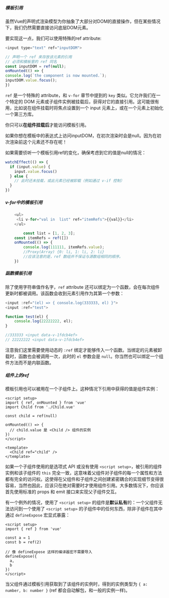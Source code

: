 ##### 模板引用

虽然Vue的声明式渲染模型为你抽象了大部分对DOM的直接操作，但在某些情况下，我们仍然需要直接访问底层DOM元素。

要实现这一点，我们可以使用特殊的ref attribute:

```js
<input type="text" ref="inputDOM">

// 声明一个 ref 来存放该元素的引用
// 必须和模板里的 ref 同名
const inputDOM = ref(null);
onMounted(() => {
console.log(`the component is now mounted.`);
inputDOM.value.focus();
})
```

`ref` 是一个特殊的 attribute，和 `v-for` 章节中提到的 `key` 类似。它允许我们在一个特定的 DOM 元素或子组件实例被挂载后，获得对它的直接引用。这可能很有用，比如说在组件挂载时将焦点设置到一个 input 元素上，或在一个元素上初始化一个第三方库。



你只可以**在组件挂载后**才能访问模板引用。

如果你想在模板中的表达式上访问inputDOM，在初次渲染时会是null。因为在初次渲染前这个元素还不存在呢！



如果需要侦听一个模板引用ref的变化，确保考虑到它的值是null的情况：

```js
watchEffect(() => {
  if (input.value) {
    input.value.focus()
  } else {
    // 此时还未挂载，或此元素已经被卸载（例如通过 v-if 控制）
  }
})
```



##### v-for中的模板引用

```js
    <ul>
     <li v-for="val in  list" ref="itemRefs">{{val}}</li>
    </ul>

		const list = [1, 2, 3];
    const itemRefs = ref([])
    onMounted(() => {
        console.log(111111, itemRefs.value); 
      	//Proxy(Array) {0: li, 1: li, 2: li}
        //应该注意的是，ref 数组并不保证与源数组相同的顺序。
    })
```

 ##### 函数模板引用

除了使用字符串值作名字，`ref` attribute 还可以绑定为一个函数，会在每次组件更新时都被调用。该函数会收到元素引用作为其第一个参数：

```js
<input :ref="(el) => { console.log(333333, el) }">
<input :ref="test">

function test(el) {
	console.log(22222222, el);
}

//333333 <input data-v-1fdcb4ef>
// 22222222 <input data-v-1fdcb4ef>

```

注意我们这里需要使用动态的 `:ref` 绑定才能够传入一个函数。当绑定的元素被卸载时，函数也会被调用一次，此时的 `el` 参数会是 `null`。你当然也可以绑定一个组件方法而不是内联函数。

##### 组件上的ref

模板引用也可以被用在一个子组件上。这种情况下引用中获得的值是组件实例：

```vue
<script setup>
import { ref, onMounted } from 'vue'
import Child from './Child.vue'

const child = ref(null)

onMounted(() => {
  // child.value 是 <Child /> 组件的实例
})
</script>

<template>
  <Child ref="child" />
</template>
```

如果一个子组件使用的是选项式 API 或没有使用 `<script setup>`，被引用的组件实例和该子组件的 `this` 完全一致，这意味着父组件对子组件的每一个属性和方法都有完全的访问权。这使得在父组件和子组件之间创建紧密耦合的实现细节变得很容易，当然也因此，应该只在绝对需要时才使用组件引用。大多数情况下，你应该首先使用标准的 props 和 emit 接口来实现父子组件交互。

有一个例外的情况，使用了 `<script setup>` 的组件是**默认私有**的：一个父组件无法访问到一个使用了 `<script setup>` 的子组件中的任何东西，除非子组件在其中通过 `defineExpose` 宏显式暴露：

```vue
<script setup>
import { ref } from 'vue'

const a = 1
const b = ref(2)

// 像 defineExpose 这样的编译器宏不需要导入
defineExpose({
  a,
  b
})
</script>
```

当父组件通过模板引用获取到了该组件的实例时，得到的实例类型为 `{ a: number, b: number }` (ref 都会自动解包，和一般的实例一样)。